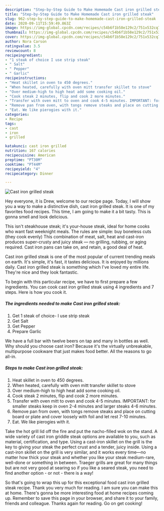 ```yaml
---
description: "Step-by-Step Guide to Make Homemade Cast iron grilled steak"
title: "Step-by-Step Guide to Make Homemade Cast iron grilled steak"
slug: 962-step-by-step-guide-to-make-homemade-cast-iron-grilled-steak
date: 2020-09-11T15:59:49.863Z
image: https://img-global.cpcdn.com/recipes/c54b6f1b58e129c2/751x532cq70/cast-iron-grilled-steak-recipe-main-photo.jpg
thumbnail: https://img-global.cpcdn.com/recipes/c54b6f1b58e129c2/751x532cq70/cast-iron-grilled-steak-recipe-main-photo.jpg
cover: https://img-global.cpcdn.com/recipes/c54b6f1b58e129c2/751x532cq70/cast-iron-grilled-steak-recipe-main-photo.jpg
author: Nora Carson
ratingvalue: 3.5
reviewcount: 8
recipeingredient:
- "1 steak of choice I use strip steak"
- " Salt"
- " Pepper"
- " Garlic"
recipeinstructions:
- "Heat skillet in oven to 450 degrees."
- "When heated, carefully with oven mitt transfer skillet to stove"
- "Over medium-high to high heat add some cooking oil."
- "Cook steak 2 minutes, flip and cook 2 more minutes."
- "Transfer with oven mitt to oven and cook 4-5 minutes. IMPORTANT: for smaller steaks keep in oven 2-4 minutes and larger steaks 4-6 minutes."
- "Remove pan from oven, with tongs remove steaks and place on cutting board or plate and cover loosely with foil and let rest 7-10 minutes."
- "Eat. We like pierogies with it."
categories:
- Recipe
tags:
- cast
- iron
- grilled

katakunci: cast iron grilled 
nutrition: 167 calories
recipecuisine: American
preptime: "PT30M"
cooktime: "PT44M"
recipeyield: "4"
recipecategory: Dinner

---
```



![Cast iron grilled steak](https://img-global.cpcdn.com/recipes/c54b6f1b58e129c2/751x532cq70/cast-iron-grilled-steak-recipe-main-photo.jpg)

Hey everyone, it is Drew, welcome to our recipe page. Today, I will show you a way to make a distinctive dish, cast iron grilled steak. It is one of my favorites food recipes. This time, I am going to make it a bit tasty. This is gonna smell and look delicious.

This isn&#39;t steakhouse steak; it&#39;s your-house steak, ideal for home cooks who want fast weeknight meals. The rules are simple: buy boneless cuts (they cook evenly) This combination of meat, salt, heat and cast-iron produces super-crusty and juicy steak — no grilling, rubbing, or aging required. Cast iron pans can take on, and retain, a good deal of heat.

Cast iron grilled steak is one of the most popular of current trending meals on earth. It's simple, it's fast, it tastes delicious. It is enjoyed by millions daily. Cast iron grilled steak is something which I've loved my entire life. They're nice and they look fantastic.


To begin with this particular recipe, we have to first prepare a few ingredients. You can cook cast iron grilled steak using 4 ingredients and 7 steps. Here is how you cook it.

<!--inarticleads1-->

##### The ingredients needed to make Cast iron grilled steak:

1. Get 1 steak of choice- I use strip steak
1. Get  Salt
1. Get  Pepper
1. Prepare  Garlic


We have a full bar with twelve beers on tap and many in bottles as well. Why should you choose cast iron? Because it&#39;s the virtually unbreakable, multipurpose cookware that just makes food better. All the reasons to go all-in. 

<!--inarticleads2-->

##### Steps to make Cast iron grilled steak:

1. Heat skillet in oven to 450 degrees.
1. When heated, carefully with oven mitt transfer skillet to stove
1. Over medium-high to high heat add some cooking oil.
1. Cook steak 2 minutes, flip and cook 2 more minutes.
1. Transfer with oven mitt to oven and cook 4-5 minutes. IMPORTANT: for smaller steaks keep in oven 2-4 minutes and larger steaks 4-6 minutes.
1. Remove pan from oven, with tongs remove steaks and place on cutting board or plate and cover loosely with foil and let rest 7-10 minutes.
1. Eat. We like pierogies with it.


Take the hot grill lid off the fire and put the nacho-filled wok on the stand. A wide variety of cast iron griddle steak options are available to you, such as material, certification, and type. Using a cast-iron skillet on the grill is the key to giving your steak the perfect crust and a tender, juicy inside. Using a cast-iron skillet on the grill is very similar, and it works every time—no matter how thick your steak and whether you like your steak medium-rare, well-done or something in between. Traeger grills are great for many things but are not very good at searing so if you like a seared steak, you need to find another option - or not - there is a way! 

So that's going to wrap this up for this exceptional food cast iron grilled steak recipe. Thank you very much for reading. I am sure you can make this at home. There's gonna be more interesting food at home recipes coming up. Remember to save this page in your browser, and share it to your family, friends and colleague. Thanks again for reading. Go on get cooking!
